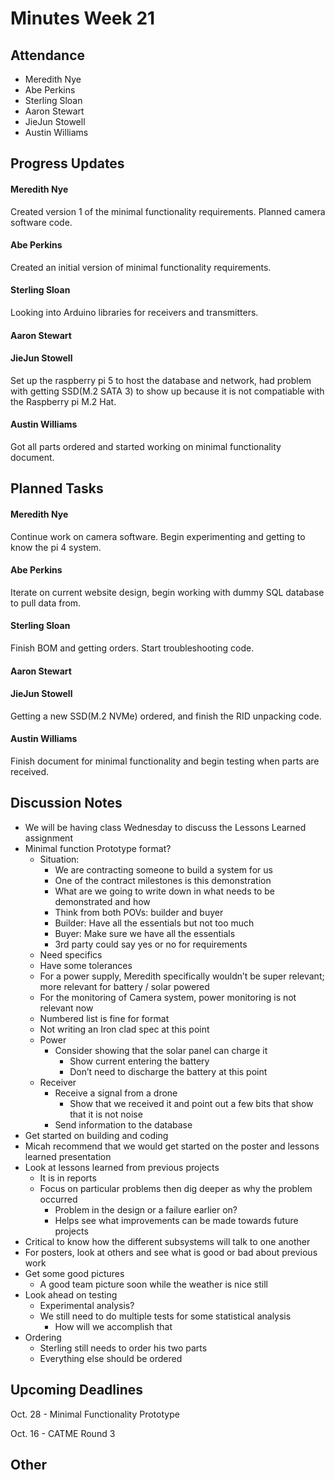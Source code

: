 # Minutes Week 21

## Attendance
   - Meredith Nye
   - Abe Perkins
   - Sterling Sloan
   - Aaron Stewart
   - JieJun Stowell
   - Austin Williams

## Progress Updates
#### Meredith Nye
Created version 1 of the minimal functionality requirements. Planned camera software code.
#### Abe Perkins
Created an initial version of minimal functionality requirements. 
#### Sterling Sloan 
Looking into Arduino libraries for receivers and transmitters.
#### Aaron Stewart
#### JieJun Stowell
Set up the raspberry pi 5 to host the database and network, had problem with getting SSD(M.2 SATA 3) to show up because it is not compatiable with the Raspberry pi M.2 Hat.
#### Austin Williams
Got all parts ordered and started working on minimal functionality document.

## Planned Tasks
#### Meredith Nye
Continue work on camera software. Begin experimenting and getting to know the pi 4 system.
#### Abe Perkins
Iterate on current website design, begin working with dummy SQL database to pull data from.
#### Sterling Sloan
Finish BOM and getting orders. Start troubleshooting code. 
#### Aaron Stewart
#### JieJun Stowell
Getting a new SSD(M.2 NVMe) ordered, and finish the RID unpacking code.
#### Austin Williams
Finish document for minimal functionality and begin testing when parts are received.

## Discussion Notes
- We will be having class Wednesday to discuss the Lessons Learned assignment
- Minimal function Prototype format?
    - Situation:
        - We are contracting someone to build a system for us
        - One of the contract milestones is this demonstration
        - What are we going to write down in what needs to be demonstrated and how
        - Think from both POVs: builder and buyer
        - Builder: Have all the essentials but not too much
        - Buyer: Make sure we have all the essentials 
        - 3rd party could say yes or no for requirements
    - Need specifics
    - Have some tolerances
    - For a power supply, Meredith specifically wouldn’t be super relevant; more relevant for battery / solar powered
    - For the monitoring of Camera system, power monitoring is not relevant now
    - Numbered list is fine for format 
    - Not writing an Iron clad spec at this point 
    - Power
        - Consider showing that the solar panel can charge it
            - Show current entering the battery 
            - Don’t need to discharge the battery at this point 
    - Receiver
        - Receive a signal from a drone
            - Show that we received it and point out a few bits that show that it is not noise
        - Send information to the database
- Get started on building and coding
- Micah recommend that we would get started on the poster and lessons learned presentation
- Look at lessons learned from previous projects
    - It is in reports
    - Focus on particular problems then dig deeper as why the problem occurred
        - Problem in the design or a failure earlier on?
        - Helps see what improvements can be made towards future projects
- Critical to know how the different subsystems will talk to one another
- For posters, look at others and see what is good or bad about previous work
- Get some good pictures
    - A good team picture soon while the weather is nice still
- Look ahead on testing
    - Experimental analysis?
    - We still need to do multiple tests for some statistical analysis 
        - How will we accomplish that
- Ordering
    - Sterling still needs to order his two parts
    - Everything else should be ordered
## Upcoming Deadlines
Oct. 28 - Minimal Functionality Prototype

Oct. 16 - CATME Round 3 
## Other
